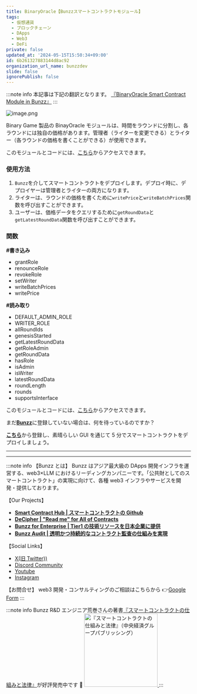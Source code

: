 ```yaml
---
title: BinaryOracle【Bunzzスマートコントラクトモジュール】
tags:
  - 仮想通貨
  - ブロックチェーン
  - DApps
  - Web3
  - DeFi
private: false
updated_at: '2024-05-15T15:50:34+09:00'
id: 6b261327883144d8ac92
organization_url_name: bunzzdev
slide: false
ignorePublish: false
---
```

:::note info
本記事は下記の翻訳となります。
[『BinaryOracle Smart Contract Module in Bunzz』](https://blog.bunzz.dev/binaryoracle-smart-contract-module-in-bunzz/)
:::

![image.png](https://qiita-image-store.s3.ap-northeast-1.amazonaws.com/0/1926720/61bdadd3-4482-7137-757a-10b3db62f0f6.png)

Binary Game 製品の BinayOracle モジュールは、時間をラウンドに分割し、各ラウンドには独自の価格があります。管理者（ライターを変更できる）とライター（各ラウンドの価格を書くことができる）が使用できます。

このモジュールとコードには、[こちら](https://bit.ly/40qBr1v)からアクセスできます。

### 使用方法

1. `Bunzz`を介してスマートコントラクトをデプロイします。デプロイ時に、デプロイヤーは管理者とライターの両方になります。
2. ライターは、ラウンドの価格を書くために`writePrice`と`writeBatchPrices`関数を呼び出すことができます。
3. ユーザーは、価格データをクエリするために`getRoundData`と`getLatestRoundData`関数を呼び出すことができます。

### 関数

**#書き込み**

- grantRole
- renounceRole
- revokeRole
- setWriter
- writeBatchPrices
- writePrice

**#読み取り**

- DEFAULT_ADMIN_ROLE
- WRITER_ROLE
- allRoundIds
- genesisStarted
- getLatestRoundData
- getRoleAdmin
- getRoundData
- hasRole
- isAdmin
- isWriter
- latestRoundData
- roundLength
- rounds
- supportsInterface

このモジュールとコードには、[こちら](https://bit.ly/40qBr1v)からアクセスできます。

まだ[**Bunzz**](http://bunzz.dev/)に登録していない場合は、何を待っているのですか？

[**こちら**](https://app.bunzz.dev/signup)から登録し、素晴らしい GUI を通じて 5 分でスマートコントラクトをデプロイしましょう。

---

---

:::note info
【Bunzz とは】
Bunzz はアジア最大級の DApps 開発インフラを運営する、web3×LLM におけるリーディングカンパニーです。「公共財としてのスマートコントラクト」の実現に向けて、各種 web3 インフラやサービスを開発・提供しております。

【Our Projects】

- **[Smart Contract Hub | スマートコントラクトの Github](https://www.bunzz.dev/)**
- **[DeCipher | "Read me" for All of Contracts](https://www.bunzz.dev/decipher)**
- **[Bunzz for Enterprise | Tier1 の技術リソースを日本企業に提供](https://enterprise.bunzz.dev/ja)**
- **[Bunzz Audit | 透明かつ持続的なコントラクト監査の仕組みを実現](hhttps://www.bunzz.dev/audit)**

【Social Links】

- [X(旧 Twitter))](https://twitter.com/BunzzDev)
- [Discord Community](https://t.co/6hHgssJdvW)
- [Youtube](https://www.youtube.com/@bunzzdev)
- [Instagram](https://www.instagram.com/bunzzdev/)

【お問合せ】
web3 開発・コンサルティングのご相談はこちらから 👉[Google Form](https://forms.gle/4tgQjWSw2MMMZW6E6)
:::

:::note info
Bunzz R&D エンジニア荒巻さんの著書[『スマートコントラクトの仕組みと法律』](https://amzn.to/3V03sNH)が好評発売中です 📕
<a href="https://amzn.to/3V03sNH" rel="nofollow" referrerpolicy="no-referrer-when-downgrade">
<img
    src="https://m.media-amazon.com/images/I/81wopoZ1K4L._SY522_.jpg"
    alt="『スマートコントラクトの仕組みと法律』（中央経済グループパブリッシング）"
    width="200px"
    height="auto"
    Style="border: 0px;"
  />
</a>
:::
